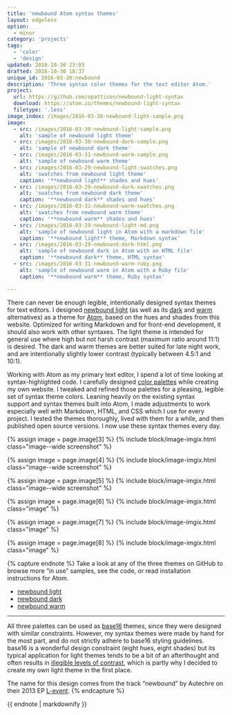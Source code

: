 ```yaml
---
title: 'newbound Atom syntax themes'
layout: edgeless
option:
  - minor
category: 'projects'
tags:
  - 'color'
  - 'design'
updated: 2016-10-30 23:03
drafted: 2016-10-30 18:37
unique_id: 2016-03-30:newbound
description: 'Three syntax color themes for the text editor Atom.'
project:
  url: https://github.com/opattison/newbound-light-syntax
  download: https://atom.io/themes/newbound-light-syntax
  filetype: '.less'
image_index: /images/2016-03-30-newbound-light-sample.png
image:
  - src: /images/2016-03-30-newbound-light-sample.png
    alt: 'sample of newbound light theme'
  - src: /images/2016-03-30-newbound-dark-sample.png
    alt: 'sample of newbound dark theme'
  - src: /images/2016-03-31-newbound-warm-sample.png
    alt: 'sample of newbound warm theme'
  - src: /images/2016-03-29-newbound-light-swatches.png
    alt: 'swatches from newbound light theme'
    caption: '**newbound light** shades and hues'
  - src: /images/2016-03-29-newbound-dark-swatches.png
    alt: 'swatches from newbound dark theme'
    caption: '**newbound dark** shades and hues'
  - src: /images/2016-03-31-newbound-warm-swatches.png
    alt: 'swatches from newbound warm theme'
    caption: '**newbound warm** shades and hues'
  - src: /images/2016-03-29-newbound-light-md.png
    alt: 'sample of newbound light in Atom with a markdown file'
    caption: '**newbound light** theme, Markdown syntax'
  - src: /images/2016-03-29-newbound-dark-html.png
    alt: 'sample of newbound dark in Atom with an HTML file'
    caption: '**newbound dark** theme, HTML syntax'
  - src: /images/2016-03-31-newbound-warm-ruby.png
    alt: 'sample of newbound warm in Atom with a Ruby file'
    caption: '**newbound warm** theme, Ruby syntax'

---
```


There can never be enough legible, intentionally designed syntax themes for text editors. I designed [newbound light](https://github.com/opattison/newbound-light-syntax) (as well as its [dark](https://github.com/opattison/newbound-dark-syntax) and [warm](https://github.com/opattison/newbound-warm-syntax) alternatives) as a theme for [Atom](https://atom.io), based on the hues and shades from this website. Optimized for writing Markdown and for front-end development, it should also work with other syntaxes. The light theme is intended for general use where high but not harsh contrast (maximum ratio around 11:1) is desired. The dark and warm themes are better suited for late night work, and are intentionally slightly lower contrast (typically between 4.5:1 and 10:1).

Working with Atom as my primary text editor, I spend a lot of time looking at syntax-highlighted code. I carefully designed [color palettes](/patterns/color/) while creating my own website. I tweaked and refined those palettes for a pleasing, legible set of syntax theme colors. Leaning heavily on the existing syntax support and syntax themes built into Atom, I made adjustments to work especially well with Markdown, HTML, and CSS which I use for every project. I tested the themes thoroughly, lived with them for a while, and then published open source versions. I now use these syntax themes every day.

{% assign image = page.image[3] %}
{% include block/image-imgix.html class="image--wide screenshot" %}

{% assign image = page.image[4] %}
{% include block/image-imgix.html class="image--wide screenshot" %}

{% assign image = page.image[5] %}
{% include block/image-imgix.html class="image--wide screenshot" %}

{% assign image = page.image[6] %}
{% include block/image-imgix.html class="image" %}

{% assign image = page.image[7] %}
{% include block/image-imgix.html class="image" %}

{% assign image = page.image[8] %}
{% include block/image-imgix.html class="image" %}

{% capture endnote %}
Take a look at any of the three themes on GitHub to browse more “in use” samples, see the code, or read installation instructions for Atom.

- [newbound light](https://github.com/opattison/newbound-light-syntax)
- [newbound dark](https://github.com/opattison/newbound-dark-syntax)
- [newbound warm](https://github.com/opattison/newbound-warm-syntax)

---

All three palettes can be used as [base16](https://github.com/chriskempson/base16) themes, since they were designed with similar constraints. However, my syntax themes were made by hand for the most part, and do not strictly adhere to base16 styling guidelines. base16 is a wonderful design constraint (eight hues, eight shades) but its typical application for light themes tends to be a bit of an afterthought and often results in [illegible levels of contrast](https://chriskempson.github.io/base16/), which is partly why I decided to create my own light theme in the first place.

The name for this design comes from the track “newbound” by Autechre on their 2013 EP [L-event](https://warp.net/releases/l-event/).
{% endcapture %}

<aside class="ancillary--endnotes">
{{ endnote | markdownify }}
</aside>
